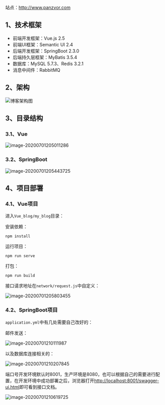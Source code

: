 站点：<http://www.panzvor.com>
## 1、技术框架

- 前端开发框架：Vue.js 2.5
- 前端UI框架：Semantic UI 2.4
- 后端开发框架：SpringBoot 2.3.0
- 后端持久层框架：MyBatis 3.5.4
- 数据库：MySQL 5.7.3、Redis 3.2.1
- 消息中间件：RabbitMQ

## 2、架构

![博客架构图](http://cdn.panzvor.com/img/20200701014530.png)
## 3、目录结构

### 3.1、Vue

![image-20200701205011286](http://cdn.panzvor.com/img/20200701205013.png)

### 3.2、SpringBoot

![image-20200701205443725](http://cdn.panzvor.com/img/20200701205445.png)

## 4、项目部署

### 4.1、Vue项目

进入`Vue_blog/my_blog`目录：

安装依赖：

```shell
npm install
```

运行项目：

```shell
npm run serve
```

打包：

```shell
npm run build
```

接口请求地址在`network/request.js`中自定义：

![image-20200701205803455](http://cdn.panzvor.com/img/20200701205804.png)

### 4.2、SpringBoot项目

`application.yml`中有几处需要自己改好的：

邮件发送：

![image-20200701210111987](http://cdn.panzvor.com/img/20200701210113.png)

以及数据库连接相关的：

![image-20200701210207845](http://cdn.panzvor.com/img/20200701210209.png)

端口号开发环境默认时8001，生产环境是8080，也可以根据自己的需要进行配置，在开发环境中成功部署之后，浏览器打开<http://localhost:8001/swagger-ui.html>即可看到接口文档。

![image-20200701210619725](http://cdn.panzvor.com/img/20200701210621.png)